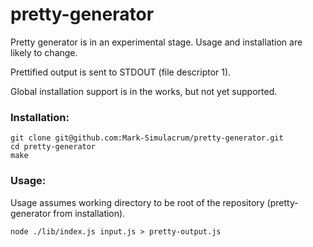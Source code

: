 # pretty-generator
Pretty generator is in an experimental stage.
Usage and installation are likely to change.

Prettified output is sent to STDOUT (file descriptor 1).

Global installation support is in the works, but not yet supported.

### Installation:
```
git clone git@github.com:Mark-Simulacrum/pretty-generator.git
cd pretty-generator
make
```

### Usage:
Usage assumes working directory to be root of the repository (pretty-generator from installation).
```
node ./lib/index.js input.js > pretty-output.js
```
